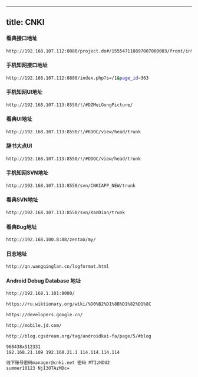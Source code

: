 
---
title: CNKI
---

#### 看典接口地址
``` bash
http://192.168.107.112:8080/project.do#/155547110897007000003/front/interfaceDetail/156083644829112000008
```
#### 手机知网接口地址
``` bash
http://192.168.107.112:8888/index.php?s=/1&page_id=363
```
#### 手机知网UI地址
``` bash
http://192.168.107.113:8550/!/#DZMeiGongPicture/
```
#### 看典UI地址
``` bash
http://192.168.107.113:8550/!/#KDOC/view/head/trunk
```
#### 辞书大点UI
``` bash
http://192.168.107.113:8550/!/#DDOC/view/head/trunk
``` 
#### 手机知网SVN地址
``` bash
http://192.168.107.113:8550/svn/CNKIAPP_NEW/trunk
``` 
#### 看典SVN地址
``` bash
http://192.168.107.113:8550/svn/KanDian/trunk
``` 
#### 看典Bug地址
``` bash
http://192.168.100.8:88/zentao/my/
``` 
#### 日志地址
``` bash
http://qn.wangqinglan.cn/logformat.html
``` 
#### Android Debug Database 地址
``` bash
http://192.168.1.101:8080/

https://ru.wiktionary.org/wiki/%D0%B2%D1%8B%D1%82%D1%8C

https://developers.google.cn/

http://mobile.jd.com/

http://blog.cgsdream.org/tag/androidkai-fa/page/5/#blog

968438x512331
192.168.21.109 192.168.21.1 114.114.114.114

线下账号密码manager@cnki.net 密码 MTIzNDU2
summer10123 NjI3OTAzMDc=
